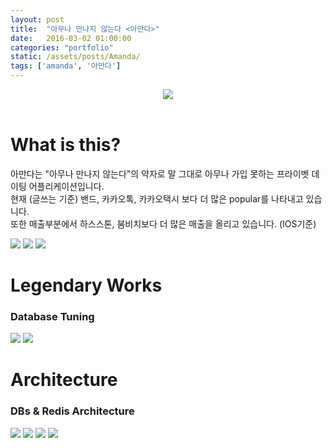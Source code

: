 ```yaml
---
layout: post
title:  "아무나 만나지 않는다 <아만다>"
date:   2016-03-02 01:00:00
categories: "portfolio"
static: /assets/posts/Amanda/
tags: ['amanda', '아만다']
---
```


<header>
<img src="{{ page.static }}amanda01.jpg" class="img-responsive img-rounded img-fluid">
</header>

# What is this?

아만다는 "아무나 만나지 않는다"의 약자로 말 그대로 아무나 가입 못하는 프라이벳 데이팅 어플리케이션입니다.<br>
현재 (글쓰는 기준) 밴드, 카카오톡, 카카오택시 보다 더 많은 popular를 나타내고 있습니다. <br>
또한 매출부분에서 하스스톤, 붐비치보다 더 많은 매출을 올리고 있습니다. (IOS기준)

<img src="{{ page.static }}top15.jpg" class="img-responsive img-rounded img-fluid">

<img src="{{ page.static }}popular11.jpg" class="img-responsive img-rounded img-fluid">

<img src="{{ page.static }}profit21.jpg" class="img-responsive img-rounded img-fluid">


# Legendary Works

### Database Tuning

<img src="{{ page.static }}newrelic01.png" class="img-responsive img-rounded img-fluid">

<img src="{{ page.static }}db_cpu.png" class="img-responsive img-rounded img-fluid">

# Architecture

### DBs & Redis Architecture

<img src="{{ page.static }}fission.png" class="img-responsive img-rounded img-fluid">

<img src="{{ page.static }}celery.png" class="img-responsive img-rounded img-fluid">

<img src="{{ page.static }}hadoop.png" class="img-responsive img-rounded img-fluid">

<img src="{{ page.static }}amanda.png" class="img-responsive img-rounded img-fluid">


